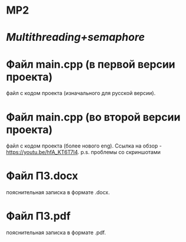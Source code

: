# MP2
# _Multithreading+semaphore_
# Файл main.cpp (в первой версии проекта)
файл с кодом проекта (изначального для русской версии).
# Файл main.cpp (во второй версии проекта)
файл с кодом проекта (более нового eng). Ссылка на обзор - https://youtu.be/hfA_KT6T7l4.
p.s. проблемы со скриншотами
# Файл ПЗ.docx
пояснительная записка в формате .docx.
# Файл ПЗ.pdf
пояснительная записка в формате .pdf.

